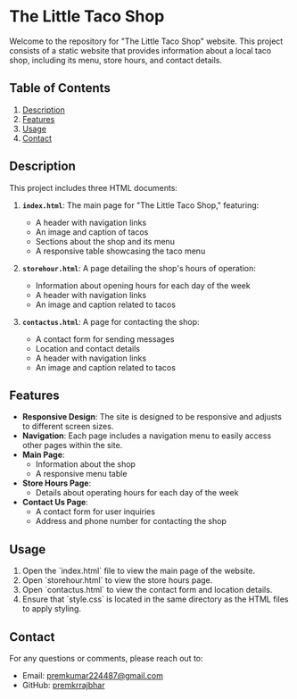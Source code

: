 
# The Little Taco Shop

Welcome to the repository for "The Little Taco Shop" website. This project consists of a static website that provides information about a local taco shop, including its menu, store hours, and contact details.

## Table of Contents

1. [Description](#description)
2. [Features](#features)
3. [Usage](#usage)
4. [Contact](#contact)

## Description

This project includes three HTML documents:

1. **`index.html`**: The main page for "The Little Taco Shop," featuring:
   - A header with navigation links
   - An image and caption of tacos
   - Sections about the shop and its menu
   - A responsive table showcasing the taco menu

2. **`storehour.html`**: A page detailing the shop's hours of operation:
   - Information about opening hours for each day of the week
   - A header with navigation links
   - An image and caption related to tacos

3. **`contactus.html`**: A page for contacting the shop:
   - A contact form for sending messages
   - Location and contact details
   - A header with navigation links
   - An image and caption related to tacos

## Features

- **Responsive Design**: The site is designed to be responsive and adjusts to different screen sizes.
- **Navigation**: Each page includes a navigation menu to easily access other pages within the site.
- **Main Page**:
  - Information about the shop
  - A responsive menu table
- **Store Hours Page**:
  - Details about operating hours for each day of the week
- **Contact Us Page**:
  - A contact form for user inquiries
  - Address and phone number for contacting the shop

## Usage

1. Open the \`index.html\` file to view the main page of the website.
2. Open \`storehour.html\` to view the store hours page.
3. Open \`contactus.html\` to view the contact form and location details.
4. Ensure that \`style.css\` is located in the same directory as the HTML files to apply styling.

## Contact

For any questions or comments, please reach out to:
- Email: [premkumar224487@gmail.com](mailto:premkumar224487@gmail.com)
- GitHub: [premkrrajbhar](https://github.com/premkrrajbhar)
